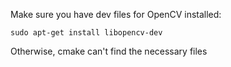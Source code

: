 Make sure you have dev files for OpenCV installed:

```
sudo apt-get install libopencv-dev
```

Otherwise, cmake can't find the necessary files